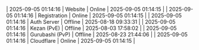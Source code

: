 | 2025-09-05 01:14:16 | Website | Online | 2025-09-05 01:14:15 |
| 2025-09-05 01:14:16 | Registration | Online | 2025-09-05 01:14:15 |
| 2025-09-05 01:14:16 | Auth Server | Offline | 2025-08-18 09:33:31 |
| 2025-09-05 01:14:16 | Kezan (PvE) | Offline | 2025-08-03 17:58:02 |
| 2025-09-05 01:14:16 | Gurubashi (PvP) | Offline | 2025-08-23 21:44:06 |
| 2025-09-05 01:14:16 | Cloudflare | Online | 2025-09-05 01:14:15 |
